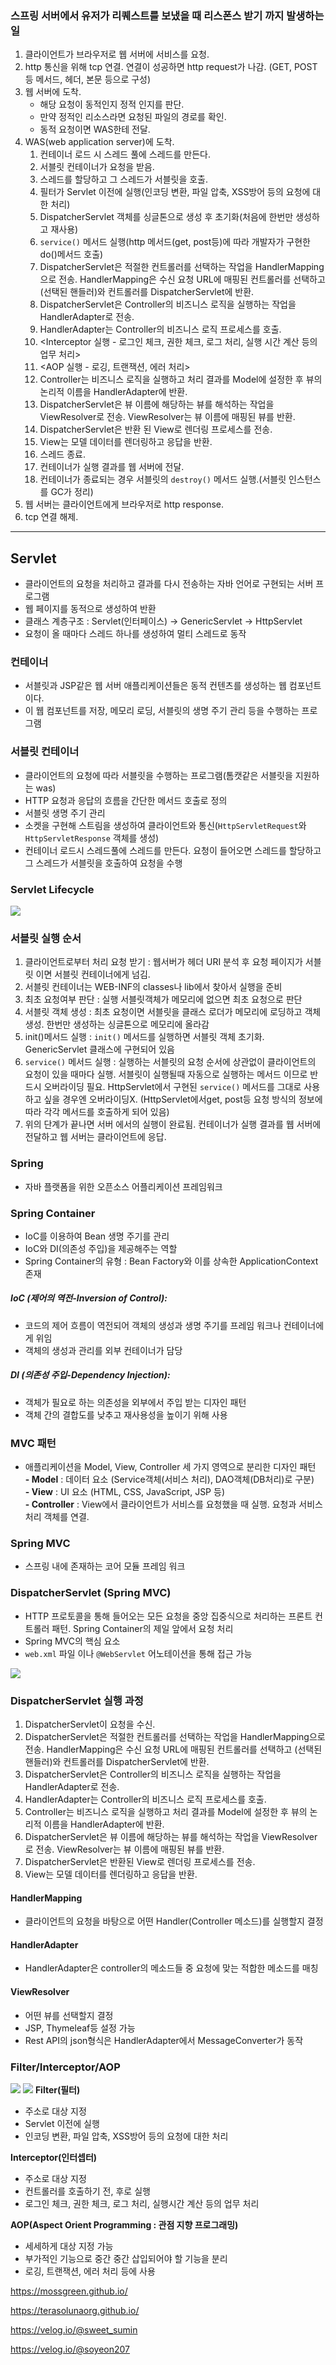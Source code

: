 ### 스프링 서버에서 유저가 리퀘스트를 보냈을 때 리스폰스 받기 까지 발생하는 일

1. 클라이언트가 브라우저로 웹 서버에 서비스를 요청.
2. http 통신을 위해 tcp 연결. 연결이 성공하면 http request가 나감. (GET, POST 등 메서드, 헤더, 본문 등으로 구성)
3. 웹 서버에 도착.
   - 해당 요청이 동적인지 정적 인지를 판단.
   - 만약 정적인 리소스라면 요청된 파일의 경로를 확인.
   - 동적 요청이면 WAS한테 전달.
4. WAS(web application server)에 도착.
   1. 컨테이너 로드 시 스레드 풀에 스레드를 만든다.
   2. 서블릿 컨테이너가 요청을 받음.
   3. 스레드를 할당하고 그 스레드가 서블릿을 호출.
   4. 필터가 Servlet 이전에 실행(인코딩 변환, 파일 압축, XSS방어 등의 요청에 대한 처리)
   5. DispatcherServlet 객체를 싱글톤으로 생성 후 초기화(처음에 한번만 생성하고 재사용)
   6. `service()` 메서드 실행(http 메서드(get, post등)에 따라 개발자가 구현한 do()메서드 호출)
   7. DispatcherServlet은 적절한 컨트롤러를 선택하는 작업을 HandlerMapping으로 전송. HandlerMapping은 수신 요청 URL에 매핑된 컨트롤러를 선택하고 (선택된 핸들러)와 컨트롤러를 DispatcherServlet에 반환.
   8. DispatcherServlet은 Controller의 비즈니스 로직을 실행하는 작업을 HandlerAdapter로 전송.
   9. HandlerAdapter는 Controller의 비즈니스 로직 프로세스를 호출.
   10. <Interceptor 실행 - 로그인 체크, 권한 체크, 로그 처리, 실행 시간 계산 등의 업무 처리>
   11. <AOP 실행 - 로깅, 트랜잭션, 에러 처리>
   12. Controller는 비즈니스 로직을 실행하고 처리 결과를 Model에 설정한 후 뷰의 논리적 이름을 HandlerAdapter에 반환.
   13. DispatcherServlet은 뷰 이름에 해당하는 뷰를 해석하는 작업을 ViewResolver로 전송. ViewResolver는 뷰 이름에 매핑된 뷰를 반환.
   14. DispatcherServlet은 반환 된 View로 렌더링 프로세스를 전송.
   15. View는 모델 데이터를 렌더링하고 응답을 반환.
   16. 스레드 종료.
   17. 컨테이너가 실행 결과를 웹 서버에 전달.
   18. 컨테이너가 종료되는 경우 서블릿의 `destroy()` 메서드 실행.(서블릿 인스턴스를 GC가 정리)
5. 웹 서버는 클라이언트에게 브라우저로 http response.
6. tcp 연결 해제.

---------------------------------------------------------------------------------

## Servlet

- 클라이언트의 요청을 처리하고 결과를 다시 전송하는 자바 언어로 구현되는 서버 프로그램
- 웹 페이지를 동적으로 생성하여 반환
- 클래스 계층구조 :  Servlet(인터페이스) -> GenericServlet -> HttpServlet
- 요청이 올 때마다 스레드 하나를 생성하여 멀티 스레드로 동작

### 컨테이너

- 서블릿과 JSP같은 웹 서버 애플리케이션들은 동적 컨텐츠를 생성하는 웹 컴포넌트이다.
- 이 웹 컴포넌트를 저장, 메모리 로딩, 서블릿의 생명 주기 관리 등을 수행하는 프로그램

### 서블릿 컨테이너

- 클라이언트의 요청에 따라 서블릿을 수행하는 프로그램(톰캣같은 서블릿을 지원하는 was)
- HTTP 요청과 응답의 흐름을 간단한 메서드 호출로 정의
- 서블릿 생명 주기 관리
- 소켓을 구현해 스트림을 생성하여 클라이언트와 통신(`HttpServletRequest`와 `HttpServletResponse` 객체를 생성)
- 컨테이너 로드시 스레드풀에 스레드를 만든다. 요청이 들어오면 스레드를 할당하고 그 스레드가 서블릿을 호출하여 요청을 수행

### Servlet Lifecycle

![](https://i.imgur.com/IxL9E29.png)

### 서블릿 실행 순서

1. 클라이언트로부터 처리 요청 받기 : 웹서버가 헤더 URI 분석 후 요청 페이지가 서블릿 이면 서블릿 컨테이너에게 넘김.
2. 서블릿 컨테이너는 WEB-INF의 classes나 lib에서 찾아서 실행을 준비
3. 최초 요청여부 판단 : 실행 서블릿객체가 메모리에 없으면 최초 요청으로 판단
4. 서블릿 객체 생성 : 최초 요청이면 서블릿을 클래스 로더가 메모리에 로딩하고 객체 생성. 한번만 생성하는 싱글톤으로 메모리에 올라감
5. init()메서드 실행 : `init()` 메서드를 실행하면 서블릿 객체 초기화. GenericServlet 클래스에 구현되어 있음
6. `service()` 메서드 실행 : 실행하는 서블릿의 요청 순서에 상관없이 클라이언트의 요청이 있을 때마다 실행. 서블릿이 실행될때 자동으로 실행하는 메서드 이므로 반드시 오버라이딩 필요. HttpServlet에서 구현된 `service()` 메서드를 그대로 사용하고 싶을 경우엔 오버라이딩X. (HttpServlet에서get, post등 요청 방식의 정보에 따라 각각 메서드를 호출하게 되어 있음)
7. 위의 단계가 끝나면 서버 에서의 실행이 완료됨. 컨테이너가 실행 결과를 웹 서버에 전달하고 웹 서버는 클라이언트에 응답.

### Spring 

- 자바 플랫폼을 위한 오픈소스 어플리케이션 프레임워크

### Spring Container 

- IoC를 이용하여 Bean 생명 주기를 관리
- IoC와 DI(의존성 주입)을 제공해주는 역할
- Spring Container의 유형 : Bean Factory와 이를 상속한 ApplicationContext 존재

##### IoC (제어의 역전-Inversion of Control):

- 코드의 제어 흐름이 역전되어 객체의 생성과 생명 주기를 프레임 워크나 컨테이너에게 위임
- 객체의 생성과 관리를 외부 컨테이너가 담당

##### DI (의존성 주입-Dependency Injection):

- 객체가 필요로 하는 의존성을 외부에서 주입 받는 디자인 패턴
- 객체 간의 결합도를 낮추고 재사용성을 높이기 위해 사용

### MVC 패턴

-  애플리케이션을 Model, View, Controller 세 가지 영역으로 분리한 디자인 패턴  
   **- Model** : 데이터 요소 (Service객체(서비스 처리), DAO객체(DB처리)로 구분)  
   **- View** : UI 요소 (HTML, CSS, JavaScript, JSP 등)  
   **- Controller** : View에서 클라이언트가 서비스를 요청했을 때 실행. 요청과 서비스 처리 객체를 연결.    

### Spring MVC

- 스프링 내에 존재하는 코어 모듈 프레임 워크

### DispatcherServlet (Spring MVC)

- HTTP 프로토콜을 통해 들어오는 모든 요청을 중앙 집중식으로 처리하는 프론트 컨트롤러 패턴. Spring Container의 제일 앞에서 요청 처리
- Spring MVC의 핵심 요소
- `web.xml` 파일 이나 `@WebServlet` 어노테이션을 통해 접근 가능


![](https://i.imgur.com/xV2Y8f8.png)

### DispatcherServlet 실행 과정

1. DispatcherServlet이 요청을 수신.
2. DispatcherServlet은 적절한 컨트롤러를 선택하는 작업을 HandlerMapping으로 전송. HandlerMapping은 수신 요청 URL에 매핑된 컨트롤러를 선택하고 (선택된 핸들러)와 컨트롤러를 DispatcherServlet에 반환.
3. DispatcherServlet은 Controller의 비즈니스 로직을 실행하는 작업을 HandlerAdapter로 전송.
4. HandlerAdapter는 Controller의 비즈니스 로직 프로세스를 호출.
5. Controller는 비즈니스 로직을 실행하고 처리 결과를 Model에 설정한 후 뷰의 논리적 이름을 HandlerAdapter에 반환.
6. DispatcherServlet은 뷰 이름에 해당하는 뷰를 해석하는 작업을 ViewResolver로 전송. ViewResolver는 뷰 이름에 매핑된 뷰를 반환.
7. DispatcherServlet은 반환된 View로 렌더링 프로세스를 전송.
8. View는 모델 데이터를 렌더링하고 응답을 반환.

#### HandlerMapping

- 클라이언트의 요청을 바탕으로 어떤 Handler(Controller 메소드)를 실행할지 결정

#### HandlerAdapter 

- HandlerAdapter은 controller의 메소드들 중 요청에 맞는 적합한 메소드를 매칭

#### ViewResolver

- 어떤 뷰를 선택할지 결정
- JSP, Thymeleaf등 설정 가능
- Rest API의 json형식은 HandlerAdapter에서 MessageConverter가 동작

### Filter/Interceptor/AOP

![](https://i.imgur.com/OBjK3RN.png)
![](https://i.imgur.com/iYb6nUT.png)
**Filter(필터)**

- 주소로 대상 지정
- Servlet 이전에 실행
- 인코딩 변환, 파일 압축, XSS방어 등의 요청에 대한 처리

**Interceptor(인터셉터)**

- 주소로 대상 지정
- 컨트롤러를 호출하기 전, 후로 실행
- 로그인 체크, 권한 체크, 로그 처리, 실행시간 계산 등의 업무 처리

**AOP(Aspect Orient Programming : 관점 지향 프로그래밍)**

- 세세하게 대상 지정 가능
- 부가적인 기능으로 중간 중간 삽입되어야 할 기능을 분리
- 로깅, 트랜잭션, 에러 처리 등에 사용

https://mossgreen.github.io/  

https://terasolunaorg.github.io/  

https://velog.io/@sweet_sumin   

https://velog.io/@soyeon207  
